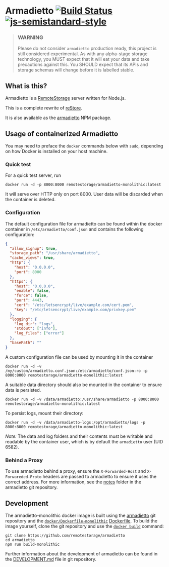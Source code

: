 # Armadietto [![Build Status](https://secure.travis-ci.org/remotestorage/armadietto.svg)](http://travis-ci.org/remotestorage/armadietto) [![js-semistandard-style](https://img.shields.io/badge/code%20style-semistandard-brightgreen.svg?style=flat-square)](https://github.com/Flet/semistandard)

> ### WARNING
> Please do not consider `armadietto` production ready, this project is still
> considered experimental.  As with any alpha-stage storage technology, you
> MUST expect that it will eat your data and take precautions against this. You
> SHOULD expect that its APIs and storage schemas will change before it is
> labelled stable.

## What is this?

Armadietto is a [RemoteStorage](https://remotestorage.io) server written for Node.js.

This is a complete rewrite of [reStore](https://github.com/jcoglan/restore).

It is also available as the
[armadietto](https://www.npmjs.com/package/armadietto) NPM package.

## Usage of containerized Armadietto

You may need to preface the `docker` commands below with `sudo`, depending on how Docker is installed on your host machine.

### Quick test

For a quick test server, run

```shell
docker run -d -p 8000:8000 remotestorage/armadietto-monolithic:latest
```
It will serve over HTTP only on port 8000.
User data will be discarded when the container is deleted.

### Configuration

The default configuration file for armadietto can be found within the docker
container in `/etc/armadietto/conf.json` and contains the following
configuration:

```json
{
  "allow_signup": true,
  "storage_path": "/usr/share/armadietto",
  "cache_views": true,
  "http": {
    "host": "0.0.0.0",
    "port": 8000
  },
  "https": {
    "host": "0.0.0.0",
    "enable": false,
    "force": false,
    "port": 4443,
    "cert": "/etc/letsencrypt/live/example.com/cert.pem",
    "key": "/etc/letsencrypt/live/example.com/privkey.pem"
  },
  "logging": {
    "log_dir": "logs",
    "stdout": ["info"],
    "log_files": ["error"]
  },
  "basePath": ""
}
```

A custom configuration file can be used by mounting it in the container

```shell
docker run -d -v /my/custom/armadietto.conf.json:/etc/armadietto/conf.json:ro -p 8000:8000 remotestorage/armadietto-monolithic:latest
```

A suitable data directory should also be mounted in the container to
ensure data is persisted.

```shell
docker run -d -v /data/armadietto:/usr/share/armadietto -p 8000:8000 remotestorage/armadietto-monolithic:latest
```

To persist logs, mount their directory:

```shell
docker run -d -v /data/armadietto-logs:/opt/armadietto/logs -p 8000:8000 remotestorage/armadietto-monolithic:latest
```

*Note:* The data and log folders and their contents must be writable and
readable by the container user, which is by default the `armadietto` user
(UID 6582).

### Behind a Proxy

To use armadietto behind a proxy, ensure the `X-Forwarded-Host` and
`X-Forwareded-Proto` headers are passed to armadietto to ensure it uses the
correct address. For more information, see the
[notes](../notes)
folder in the armadietto git repository.

## Development

The armadietto-monolithic docker image is built using the
[armadietto](https://github.com/remotestorage/armadietto) git repository
and the [`docker/Dockerfile-monolithic`](./Dockerfile-monolithic)
[Dockerfile](https://docs.docker.com/engine/reference/builder/). To build
the image yourself, clone the git repository and use the
[`docker build`](https://docs.docker.com/engine/reference/commandline/build/) command:

```shell
git clone https://github.com/remotestorage/armadietto
cd armadietto
npm run build-monolithic
```

Further information about the development of armadietto can be found in the
[DEVELOPMENT.md](../DEVELOPMENT.md)
file in git repository.
